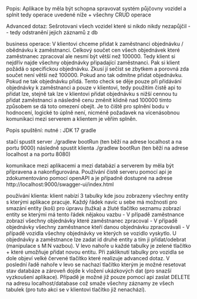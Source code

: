 Popis:
Aplikace by měla být schopna spravovat systém půjčovny vozidel a splnit tedy operace uvedené níže + všechny CRUD operace

Advanced dotaz:
Sešrotovani všech vozidel které si nikdo nikdy nezapůjčil -- tedy odstranění jejich záznamů z db

business operace:
V klientovi chceme přidat k zaměstnanci objednávku / obědnávku k zaměstnanci. Celkový součet cen všech objednávek které zaměstnanec zpracoval ale nesmí být větší než 100000. Tedy klient si nejdřív najde všechny objednávky připadající zaměstnanci. Pak si klient požádá o specifickou objednávku. Zkusí jí sečíst se zbytkem a porovná zda součet není větší než 100000. Pokud ano tak odmítne přidat objednávku. Pokud ne tak objednávku přidá. Tento check se děje pouze při přidávání objednávky k zaměstnanci a pouze v klientovi, tedy použitím čistě api to přidat lze, stejně tak lze v klientovi přidat objednávku s nižší cennou tu přidat zaměstnanci a následně cenu změnit klidně nad 100000 tímto způsobem se dá toto omezení obejít. Je to čiště pro splnění bodu v hodnocení, logické to úplně není, nicméně požadavek na vícenásobnou komunikaci mezi serverem a klientem je věřím splněn.

Popis spuštění:
nutné :
JDK 17
gradle

stačí spustit server ./gradlew bootRun (ten běží na adrese localhost a na portu 9000)
následně spustit klienta ./gradlew bootRun (ten běží na adrese localhost a na portu 8080)

komunikace mezi aplikacemi a mezi databází a serverem by měla být přípravena a nakonfigurována.
Používání čistě serveru pomocí api je zdokumentováno pomocí openAPI a je případně dostupné na adrese http://localhost:9000/swagger-ui/index.html

používání klienta:
klient nabízí 3 tabulky kde jsou zobrazeny všechny entity s kterými aplikace pracuje. Každý řádek navíc u sebe má možnosti pro smazání entity (koš) pro úpravu (tužka) a žluté tlačítko seznamu zobrazí entity se kterými má tento řádek nějakou vazbu - V případě zaměstnance zobrazí všechny objednávky které zaměstnanec zpracoval - V případě objednávky všechny zaměstnance kteří danou objednávku zpracovávali - V případě vozidla všechny objednávky ve kterých se vozidlo vyskytlo. U objednávky a zaměstnance lze zadat id druhé entity a tím ji přidat/odebrat (manipulace s M:N vazbou). V levo nahoře u každé tabulky je zelené tlačítko + které umožňuje přidat novou entitu. Při zakliknutí tabulky pro vozidla se dole objeví velké červené tlačítko které realizuje advanced dotaz. V poslední řadě nahoře v levo se nachazí tlačítko kterým je možné resetovat stav databáze a zároveň dojde k vložení ukázkových dat (pro snazší vyzkoušení aplikace). Případě je možné již pouze pomocí api zaslat DELETE na adresu localhost/database což smaže všechny záznamy ze všech tabulek (pro tuto akci se v klientovi tlačítko již nenachází).